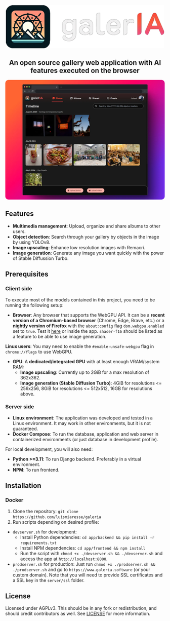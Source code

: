 
<div align="center">
  <img src="docs/logo.webp" width="500px" />
</div>

<h2 align="center">An open source gallery web application with AI features executed on the browser</h2>

<img style="border-radius: 10px" src="docs/photos.webp" />

## Features

- **Multimedia management**: Upload, organize and share albums to other users.
- **Object detection**: Search through your gallery by objects in the image by using YOLOv8.
- **Image upscaling**: Enhance low resolution images with Remacri.
- **Image generation**: Generate any image you want quickly with the power of Stable Diffussion Turbo.

## Prerequisites

### Client side

To execute most of the models contained in this project, you need to be running the following setup:

- **Browser**: Any browser that supports the WebGPU API. It can be a **recent version of a Chromium-based browser** (Chrome, Edge, Brave, etc.) or a **nightly version of Firefox** with the `about:config` flag `dom.webgpu.enabled` set to `true`. Test it [here](https://webgpureport.org/) or inside the app. `shader-f16` should be listed as a feature to be able to use image generation.

**Linux users**: You may need to enable the `#enable-unsafe-webgpu` flag in `chrome://flags` to use WebGPU.

- **GPU**: A **dedicated/integrated GPU** with at least enough VRAM/system RAM:
  - **Image upscaling**: Currently up to 2GiB for a max resolution of 362x362.
  - **Image generation (Stable Diffusion Turbo)**: 4GiB for resolutions <= 256x256, 8GiB for resolutions <= 512x512, 16GB for resolutions above.

### Server side

- **Linux environment**: The application was developed and tested in a Linux environment. It may work in other environments, but it is not guaranteed.
- **Docker Compose**: To run the database, application and web server in containerized environments (or just database in development profile).

For local development, you will also need:

- **Python >=3.11**: To run Django backend. Preferably in a virtual environment.
- **NPM**: To run frontend.

## Installation

### Docker

1. Clone the repository: `git clone https://github.com/luismiaresse/galeria`
2. Run scripts depending on desired profile:

- `devserver.sh` for development:
  - Install Python dependencies: `cd app/backend && pip install -r requirements.txt`
  - Install NPM dependencies: `cd app/frontend && npm install`
  - Run the script with `chmod +x ./devserver.sh && ./devserver.sh` and access the app at `http://localhost:8000`.
- `prodserver.sh` for production: Just run `chmod +x ./prodserver.sh && ./prodserver.sh` and go to `https://www.galeria.software` (or your custom domain). Note that you will need to provide SSL certificates and a SSL key in the `server/ssl` folder.

## License

Licensed under AGPLv3. This should be in any fork or redistribution, and should credit contributors as well. See [LICENSE](LICENSE) for more information.
